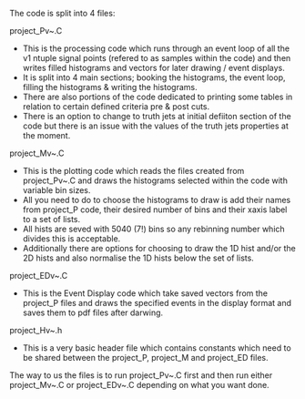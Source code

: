 
The code is split into 4 files:

project_Pv~.C
  - This is the processing code which runs through an event loop of all the v1 ntuple signal points (refered to as samples within the code) and then writes filled                  histograms and vectors for later drawing / event displays.
  - It is split into 4 main sections; booking the histograms, the event loop, filling the histograms & writing the histograms.
  - There are also portions of the code dedicated to printing some tables in relation to certain defined criteria pre & post cuts.
  - There is an option to change to truth jets at initial defiiton section of the code but there is an issue with the values of the truth jets properties at the moment.
        
project_Mv~.C
  - This is the plotting code which reads the files created from project_Pv~.C and draws the histograms selected within the code with variable bin sizes.
  - All you need to do to choose the histograms to draw is add their names from project_P code, their desired number of bins and their xaxis label to a set of lists.
  - All hists are seved with 5040 (7!) bins so any rebinning number which divides this is acceptable. 
  - Additionally there are options for choosing to draw the 1D hist and/or the 2D hists and also normalise the 1D hists below the set of lists. 
        
project_EDv~.C
  - This is the Event Display code which take saved vectors from the project_P files and draws the specified events in the display format and saves them to pdf files               after darwing.
  
project_Hv~.h
  - This is a very basic header file which contains constants which need to be shared between the project_P, project_M and project_ED files.
         
The way to us the files is to run project_Pv~.C first and then run either project_Mv~.C or project_EDv~.C depending on what you want done.
